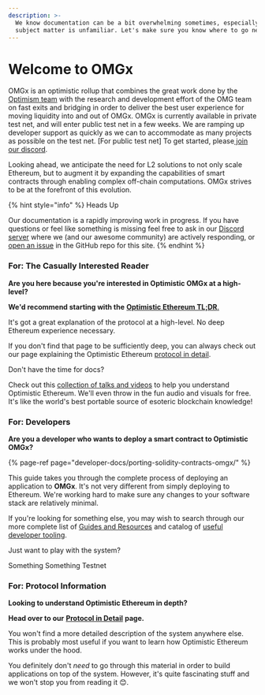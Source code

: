 ```yaml
---
description: >-
  We know documentation can be a bit overwhelming sometimes, especially when the
  subject matter is unfamiliar. Let's make sure you know where to go next!
---
```


# Welcome to OMGx

OMGx is an optimistic rollup that combines the great work done by the [Optimism team](https://community.optimism.io) with the research and development effort of the OMG team on fast exits and bridging in order to deliver the best user experience for moving liquidity into and out of OMGx. OMGx is currently available in private test net, and will enter public test net in a few weeks. We are ramping up developer support as quickly as we can to accommodate as many projects as possible on the test net. \[For public test net\] To get started, please[ join our discord](https://omg.eco/support). 

Looking ahead, we anticipate the need for L2 solutions to not only scale Ethereum, but to augment it by expanding the capabilities of smart contracts through enabling complex off-chain computations. OMGx strives to be at the forefront of this evolution.

{% hint style="info" %}
Heads Up

Our documentation is a rapidly improving work in progress. If you have questions or feel like something is missing feel free to ask in our [Discord server](https://omg.eco/support) where we \(and our awesome community\) are actively responding, or [open an issue](https://github.com/ScopeLift/ovm-uniswap-v2-core) in the GitHub repo for this site.
{% endhint %}

### For: The Casually Interested Reader <a id="for-the-casually-interested-reader"></a>

**Are you here because you're interested in Optimistic OMGx at a high-level?**

**We'd recommend starting with the** [**Optimistic Ethereum TL;DR**.](faq.md#what-is-omgx)

It's got a great explanation of the protocol at a high-level. No deep Ethereum experience necessary.

If you don't find that page to be sufficiently deep, you can always check out our page explaining the Optimistic Ethereum [protocol in detail](https://community.optimism.io/docs/protocol/protocol.html).

Don't have the time for docs?

Check out this [collection of talks and videos](https://community.optimism.io/docs/resources/talks.html) to help you understand Optimistic Ethereum. We'll even throw in the fun audio and visuals for free. It's like the world's best portable source of esoteric blockchain knowledge!

### For: Developers <a id="for-developers"></a>

**Are you a developer who wants to deploy a smart contract to Optimistic OMGx?**

{% page-ref page="developer-docs/porting-solidity-contracts-omgx/" %}

This guide takes you through the complete process of deploying an application to **OMGx**. It's not very different from simply deploying to Ethereum. We're working hard to make sure any changes to your software stack are relatively minimal.

If you're looking for something else, you may wish to search through our more complete list of [Guides and Resources](https://community.optimism.io/docs/resources/tutorials.html) and catalog of [useful developer tooling](developer-docs/tooling.md).

Just want to play with the system?

Something Something Testnet

### For: Protocol Information <a id="for-protocol-information"></a>

**Looking to understand Optimistic Ethereum in depth?**

**Head over to our** [**Protocol in Detail**](https://community.optimism.io/docs/protocol/protocol.html) **page.**

You won't find a more detailed description of the system anywhere else. This is probably most useful if you want to learn how Optimistic Ethereum works under the hood.

You definitely don't _need_ to go through this material in order to build applications on top of the system. However, it's quite fascinating stuff and we won't stop you from reading it 😊.

